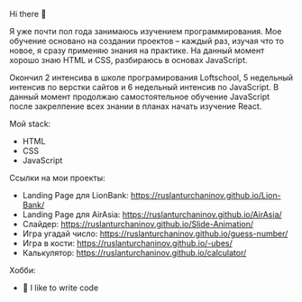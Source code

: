 Hi there 👋

Я уже почти пол года занимаюсь изучением программирования. Мое обучение основано на создании проектов – каждый раз, изучая что то новое, я сразу применяю знания на практике. На данный момент хорошо знаю HTML и CSS, разбираюсь в основах JavaScript.

Окончил 2 интенсива в школе програмирования Loftschool, 5 недельный интенсив по верстки сайтов и 6 недельный интенсив по JavaScript. В данный момент продолжаю самостоятельное обучение JavaScript после закрелпение всех знании в планах начать изучение React.

Мой stack:
- HTML
- CSS
- JavaScript


Ссылки на мои проекты:
- Landing Page для LionBank: https://ruslanturchaninov.github.io/Lion-Bank/
- Landing Page для AirAsia:  https://ruslanturchaninov.github.io/AirAsia/
- Слайдер:                   https://ruslanturchaninov.github.io/Slide-Animation/
- Игра угадай число:         https://ruslanturchaninov.github.io/guess-number/
- Игра в кости:              https://ruslanturchaninov.github.io/-ubes/
- Калькулятор:               https://ruslanturchaninov.github.io/calculator/


Хобби:
- 💪 I like to write code
